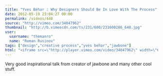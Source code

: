 ```yaml
---
title: "Yves Béhar : Why Designers Should Be In Love With The Process"
date: 2012-05-19 23:04:27 00:00
permalink: /videos/448
source: "http://vimeo.com/34047962"
thumbnail: "http://b.vimeocdn.com/ts/231/600/231600286_640.jpg"
user:
  username: "themanro"
  name: "Roman Rusinov"
tags: ["design","creative process","yves behar","jawbone"]
html: "<iframe src=\"http://player.vimeo.com/video/34047962\" width=\"640\" height=\"480\" frameborder=\"0\" webkitallowfullscreen mozallowfullscreen allowfullscreen></iframe>"
---
```


Very good inspirational talk from creator of jawbone and many other cool stuff.